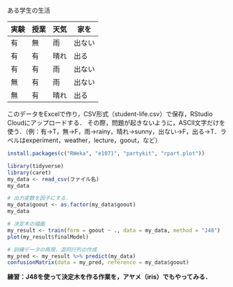 ある学生の生活

|実験|授業|天気|家を|
|--|--|--|--|
|有|無|雨|出ない|
|有|有|晴れ|出る|
|有|有|雨|出ない|
|無|有|雨|出ない|
|無|有|晴れ|出る|

このデータをExcelで作り，CSV形式（student-life.csv）で保存，RStudio Cloudにアップロードする．
その際，問題が起きないように，ASCII文字だけを使う．（例：有→T，無→F，雨→rainy，晴れ→sunny，出ない→F，出る→T．ラベルはexperiment，weather，lecture，goout，など）

```r
install.packages(c("RWeka", "e1071", "partykit", "rpart.plot"))
```

```r
library(tidyverse)
library(caret)
my_data <- read_csv(ファイル名)
my_data
```

```r
# 出力変数を因子にする．
my_data$goout <- as.factor(my_data$goout)
my_data
```

```r
# 決定木の描画
my_result <- train(form = goout ~ ., data = my_data, method = "J48")
plot(my_result$finalModel)
```

```r
# 訓練データの再現，混同行列の作成
my_pred <- my_result %>% predict(my_data)
confusionMatrix(data = my_pred, reference = my_data$goout)
```

**練習：J48を使って決定木を作る作業を，アヤメ（iris）でもやってみる．**